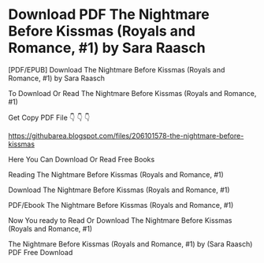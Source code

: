 # Download PDF The Nightmare Before Kissmas (Royals and Romance, #1) by Sara Raasch
[PDF/EPUB] Download The Nightmare Before Kissmas (Royals and Romance, #1) by Sara Raasch

To Download Or Read The Nightmare Before Kissmas (Royals and Romance, #1)

Get Copy PDF File 👇 👇 👇

https://githubarea.blogspot.com/files/206101578-the-nightmare-before-kissmas

Here You Can Download Or Read Free Books

Reading The Nightmare Before Kissmas (Royals and Romance, #1)

Download The Nightmare Before Kissmas (Royals and Romance, #1)

PDF/Ebook The Nightmare Before Kissmas (Royals and Romance, #1)

Now You ready to Read Or Download The Nightmare Before Kissmas (Royals and Romance, #1)

The Nightmare Before Kissmas (Royals and Romance, #1) by (Sara Raasch) PDF Free Download
